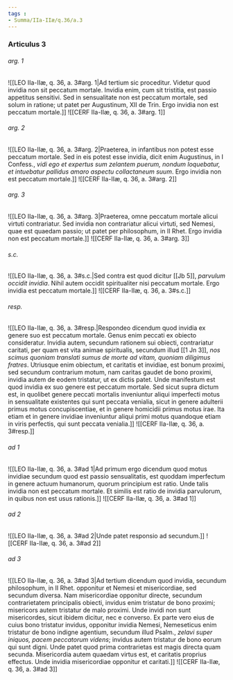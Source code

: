 ```yaml
---
tags : 
- Summa/IIa-IIæ/q.36/a.3
---
```


### Articulus 3

###### arg. 1
![[LEO IIa-IIæ, q. 36, a. 3#arg. 1|Ad tertium sic proceditur. Videtur quod invidia non sit peccatum mortale. Invidia enim, cum sit tristitia, est passio appetitus sensitivi. Sed in sensualitate non est peccatum mortale, sed solum in ratione; ut patet per Augustinum, XII de Trin. Ergo invidia non est peccatum mortale.]]
![[CERF IIa-IIæ, q. 36, a. 3#arg. 1]]

###### arg. 2
![[LEO IIa-IIæ, q. 36, a. 3#arg. 2|Praeterea, in infantibus non potest esse peccatum mortale. Sed in eis potest esse invidia, dicit enim Augustinus, in I Confess., *vidi ego et expertus sum zelantem puerum, nondum loquebatur, et intuebatur pallidus amaro aspectu collactaneum suum*. Ergo invidia non est peccatum mortale.]]
![[CERF IIa-IIæ, q. 36, a. 3#arg. 2]]

###### arg. 3
![[LEO IIa-IIæ, q. 36, a. 3#arg. 3|Praeterea, omne peccatum mortale alicui virtuti contrariatur. Sed invidia non contrariatur alicui virtuti, sed Nemesi, quae est quaedam passio; ut patet per philosophum, in II Rhet. Ergo invidia non est peccatum mortale.]]
![[CERF IIa-IIæ, q. 36, a. 3#arg. 3]]

###### s.c.
![[LEO IIa-IIæ, q. 36, a. 3#s.c.|Sed contra est quod dicitur [[Jb 5]], *parvulum occidit invidia*. Nihil autem occidit spiritualiter nisi peccatum mortale. Ergo invidia est peccatum mortale.]]
![[CERF IIa-IIæ, q. 36, a. 3#s.c.]]

###### resp.
![[LEO IIa-IIæ, q. 36, a. 3#resp.|Respondeo dicendum quod invidia ex genere suo est peccatum mortale. Genus enim peccati ex obiecto consideratur. Invidia autem, secundum rationem sui obiecti, contrariatur caritati, per quam est vita animae spiritualis, secundum illud [[1 Jn 3]], *nos scimus quoniam translati sumus de morte ad vitam, quoniam diligimus fratres*. Utriusque enim obiectum, et caritatis et invidiae, est bonum proximi, sed secundum contrarium motum, nam caritas gaudet de bono proximi, invidia autem de eodem tristatur, ut ex dictis patet. Unde manifestum est quod invidia ex suo genere est peccatum mortale. Sed sicut supra dictum est, in quolibet genere peccati mortalis inveniuntur aliqui imperfecti motus in sensualitate existentes qui sunt peccata venialia, sicut in genere adulterii primus motus concupiscentiae, et in genere homicidii primus motus irae. Ita etiam et in genere invidiae inveniuntur aliqui primi motus quandoque etiam in viris perfectis, qui sunt peccata venialia.]]
![[CERF IIa-IIæ, q. 36, a. 3#resp.]]

###### ad 1
![[LEO IIa-IIæ, q. 36, a. 3#ad 1|Ad primum ergo dicendum quod motus invidiae secundum quod est passio sensualitatis, est quoddam imperfectum in genere actuum humanorum, quorum principium est ratio. Unde talis invidia non est peccatum mortale. Et similis est ratio de invidia parvulorum, in quibus non est usus rationis.]]
![[CERF IIa-IIæ, q. 36, a. 3#ad 1]]

###### ad 2
![[LEO IIa-IIæ, q. 36, a. 3#ad 2|Unde patet responsio ad secundum.]]
![[CERF IIa-IIæ, q. 36, a. 3#ad 2]]

###### ad 3
![[LEO IIa-IIæ, q. 36, a. 3#ad 3|Ad tertium dicendum quod invidia, secundum philosophum, in II Rhet. opponitur et Nemesi et misericordiae, sed secundum diversa. Nam misericordiae opponitur directe, secundum contrarietatem principalis obiecti, invidus enim tristatur de bono proximi; misericors autem tristatur de malo proximi. Unde invidi non sunt misericordes, sicut ibidem dicitur, nec e converso. Ex parte vero eius de cuius bono tristatur invidus, opponitur invidia Nemesi, Nemeseticus enim tristatur de bono indigne agentium, secundum illud Psalm., *zelavi super iniquos, pacem peccatorum videns*; invidus autem tristatur de bono eorum qui sunt digni. Unde patet quod prima contrarietas est magis directa quam secunda. Misericordia autem quaedam virtus est, et caritatis proprius effectus. Unde invidia misericordiae opponitur et caritati.]]
![[CERF IIa-IIæ, q. 36, a. 3#ad 3]]

